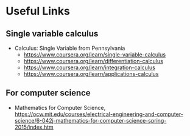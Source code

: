# Useful Links

## Single variable calculus

- Calculus: Single Variable from Pennsylvania
  - https://www.coursera.org/learn/single-variable-calculus
  - https://www.coursera.org/learn/differentiation-calculus
  - https://www.coursera.org/learn/integration-calculus
  - https://www.coursera.org/learn/applications-calculus

## For computer science

- Mathematics for Computer Science, https://ocw.mit.edu/courses/electrical-engineering-and-computer-science/6-042j-mathematics-for-computer-science-spring-2015/index.htm